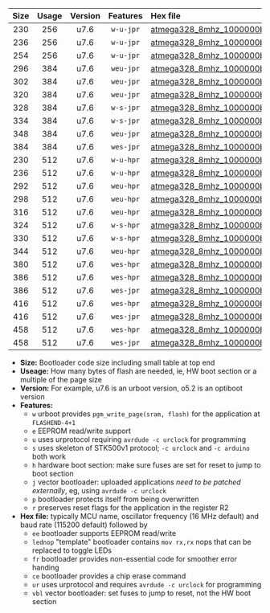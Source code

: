 |Size|Usage|Version|Features|Hex file|
|:-:|:-:|:-:|:-:|:--|
|230|256|u7.6|`w-u-jpr`|[atmega328_8mhz_1000000bps_ur_vbl.hex](https://raw.githubusercontent.com/stefanrueger/urboot/main/atmega328_8mhz_1000000bps_ur_vbl.hex)|
|236|256|u7.6|`w-u-jpr`|[atmega328_8mhz_1000000bps_lednop_ur_vbl.hex](https://raw.githubusercontent.com/stefanrueger/urboot/main/atmega328_8mhz_1000000bps_lednop_ur_vbl.hex)|
|254|256|u7.6|`w-u-jpr`|[atmega328_8mhz_1000000bps_lednop_fr_ur_vbl.hex](https://raw.githubusercontent.com/stefanrueger/urboot/main/atmega328_8mhz_1000000bps_lednop_fr_ur_vbl.hex)|
|296|384|u7.6|`weu-jpr`|[atmega328_8mhz_1000000bps_ee_ur_vbl.hex](https://raw.githubusercontent.com/stefanrueger/urboot/main/atmega328_8mhz_1000000bps_ee_ur_vbl.hex)|
|302|384|u7.6|`weu-jpr`|[atmega328_8mhz_1000000bps_ee_lednop_ur_vbl.hex](https://raw.githubusercontent.com/stefanrueger/urboot/main/atmega328_8mhz_1000000bps_ee_lednop_ur_vbl.hex)|
|320|384|u7.6|`weu-jpr`|[atmega328_8mhz_1000000bps_ee_lednop_fr_ur_vbl.hex](https://raw.githubusercontent.com/stefanrueger/urboot/main/atmega328_8mhz_1000000bps_ee_lednop_fr_ur_vbl.hex)|
|328|384|u7.6|`w-s-jpr`|[atmega328_8mhz_1000000bps_vbl.hex](https://raw.githubusercontent.com/stefanrueger/urboot/main/atmega328_8mhz_1000000bps_vbl.hex)|
|334|384|u7.6|`w-s-jpr`|[atmega328_8mhz_1000000bps_lednop_vbl.hex](https://raw.githubusercontent.com/stefanrueger/urboot/main/atmega328_8mhz_1000000bps_lednop_vbl.hex)|
|348|384|u7.6|`weu-jpr`|[atmega328_8mhz_1000000bps_ee_lednop_fr_ce_ur_vbl.hex](https://raw.githubusercontent.com/stefanrueger/urboot/main/atmega328_8mhz_1000000bps_ee_lednop_fr_ce_ur_vbl.hex)|
|384|384|u7.6|`wes-jpr`|[atmega328_8mhz_1000000bps_ee_vbl.hex](https://raw.githubusercontent.com/stefanrueger/urboot/main/atmega328_8mhz_1000000bps_ee_vbl.hex)|
|230|512|u7.6|`w-u-hpr`|[atmega328_8mhz_1000000bps_ur.hex](https://raw.githubusercontent.com/stefanrueger/urboot/main/atmega328_8mhz_1000000bps_ur.hex)|
|236|512|u7.6|`w-u-hpr`|[atmega328_8mhz_1000000bps_lednop_ur.hex](https://raw.githubusercontent.com/stefanrueger/urboot/main/atmega328_8mhz_1000000bps_lednop_ur.hex)|
|292|512|u7.6|`weu-hpr`|[atmega328_8mhz_1000000bps_ee_ur.hex](https://raw.githubusercontent.com/stefanrueger/urboot/main/atmega328_8mhz_1000000bps_ee_ur.hex)|
|298|512|u7.6|`weu-hpr`|[atmega328_8mhz_1000000bps_ee_lednop_ur.hex](https://raw.githubusercontent.com/stefanrueger/urboot/main/atmega328_8mhz_1000000bps_ee_lednop_ur.hex)|
|316|512|u7.6|`weu-hpr`|[atmega328_8mhz_1000000bps_ee_lednop_fr_ur.hex](https://raw.githubusercontent.com/stefanrueger/urboot/main/atmega328_8mhz_1000000bps_ee_lednop_fr_ur.hex)|
|324|512|u7.6|`w-s-hpr`|[atmega328_8mhz_1000000bps.hex](https://raw.githubusercontent.com/stefanrueger/urboot/main/atmega328_8mhz_1000000bps.hex)|
|330|512|u7.6|`w-s-hpr`|[atmega328_8mhz_1000000bps_lednop.hex](https://raw.githubusercontent.com/stefanrueger/urboot/main/atmega328_8mhz_1000000bps_lednop.hex)|
|344|512|u7.6|`weu-hpr`|[atmega328_8mhz_1000000bps_ee_lednop_fr_ce_ur.hex](https://raw.githubusercontent.com/stefanrueger/urboot/main/atmega328_8mhz_1000000bps_ee_lednop_fr_ce_ur.hex)|
|380|512|u7.6|`wes-hpr`|[atmega328_8mhz_1000000bps_ee.hex](https://raw.githubusercontent.com/stefanrueger/urboot/main/atmega328_8mhz_1000000bps_ee.hex)|
|386|512|u7.6|`wes-hpr`|[atmega328_8mhz_1000000bps_ee_lednop.hex](https://raw.githubusercontent.com/stefanrueger/urboot/main/atmega328_8mhz_1000000bps_ee_lednop.hex)|
|386|512|u7.6|`wes-jpr`|[atmega328_8mhz_1000000bps_ee_lednop_vbl.hex](https://raw.githubusercontent.com/stefanrueger/urboot/main/atmega328_8mhz_1000000bps_ee_lednop_vbl.hex)|
|416|512|u7.6|`wes-hpr`|[atmega328_8mhz_1000000bps_ee_lednop_fr.hex](https://raw.githubusercontent.com/stefanrueger/urboot/main/atmega328_8mhz_1000000bps_ee_lednop_fr.hex)|
|416|512|u7.6|`wes-jpr`|[atmega328_8mhz_1000000bps_ee_lednop_fr_vbl.hex](https://raw.githubusercontent.com/stefanrueger/urboot/main/atmega328_8mhz_1000000bps_ee_lednop_fr_vbl.hex)|
|458|512|u7.6|`wes-hpr`|[atmega328_8mhz_1000000bps_ee_lednop_fr_ce.hex](https://raw.githubusercontent.com/stefanrueger/urboot/main/atmega328_8mhz_1000000bps_ee_lednop_fr_ce.hex)|
|458|512|u7.6|`wes-jpr`|[atmega328_8mhz_1000000bps_ee_lednop_fr_ce_vbl.hex](https://raw.githubusercontent.com/stefanrueger/urboot/main/atmega328_8mhz_1000000bps_ee_lednop_fr_ce_vbl.hex)|

- **Size:** Bootloader code size including small table at top end
- **Useage:** How many bytes of flash are needed, ie, HW boot section or a multiple of the page size
- **Version:** For example, u7.6 is an urboot version, o5.2 is an optiboot version
- **Features:**
  + `w` urboot provides `pgm_write_page(sram, flash)` for the application at `FLASHEND-4+1`
  + `e` EEPROM read/write support
  + `u` uses urprotocol requiring `avrdude -c urclock` for programming
  + `s` uses skeleton of STK500v1 protocol; `-c urclock` and `-c arduino` both work
  + `h` hardware boot section: make sure fuses are set for reset to jump to boot section
  + `j` vector bootloader: uploaded applications *need to be patched externally*, eg, using `avrdude -c urclock`
  + `p` bootloader protects itself from being overwritten
  + `r` preserves reset flags for the application in the register R2
- **Hex file:** typically MCU name, oscillator frequency (16 MHz default) and baud rate (115200 default) followed by
  + `ee` bootloader supports EEPROM read/write
  + `lednop` "template" bootloader contains `mov rx,rx` nops that can be replaced to toggle LEDs
  + `fr` bootloader provides non-essential code for smoother error handing
  + `ce` bootloader provides a chip erase command
  + `ur` uses urprotocol and requires `avrdude -c urclock` for programming
  + `vbl` vector bootloader: set fuses to jump to reset, not the HW boot section
